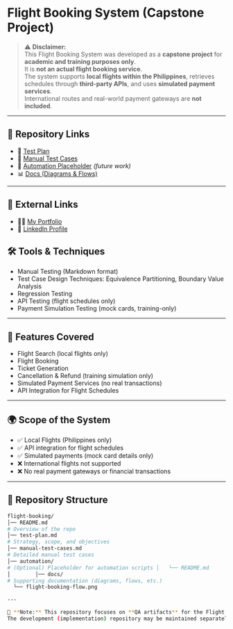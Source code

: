 # Flight Booking System (Capstone Project)

> ⚠️ **Disclaimer:**  
> This Flight Booking System was developed as a **capstone project** for **academic and training purposes only**.  
> It is **not an actual flight booking service**.  
> The system supports **local flights within the Philippines**, retrieves schedules through **third-party APIs**, and uses **simulated payment services**.  
> International routes and real-world payment gateways are **not included**.

---

## 📌 Repository Links
- 📄 [Test Plan](./test-plan.md)  
- 📝 [Manual Test Cases](./manual-test-cases.md)  
- 📂 [Automation Placeholder](./automation/README.md) *(future work)*  
- 📊 [Docs (Diagrams & Flows)](./docs/)  

---

## 📌 External Links
- 👨‍💻 [My Portfolio](https://glytantio.github.io)  
- 💼 [LinkedIn Profile](https://www.linkedin.com/in/glytantio)

## 🛠 Tools & Techniques
- Manual Testing (Markdown format)  
- Test Case Design Techniques: Equivalence Partitioning, Boundary Value Analysis  
- Regression Testing  
- API Testing (flight schedules only)  
- Payment Simulation Testing (mock cards, training-only)  

---

## 🚀 Features Covered
- Flight Search (local flights only)  
- Flight Booking  
- Ticket Generation  
- Cancellation & Refund (training simulation only)  
- Simulated Payment Services (no real transactions)  
- API Integration for Flight Schedules  

---

## 🌍 Scope of the System
- ✅ Local Flights (Philippines only)  
- ✅ API integration for flight schedules  
- ✅ Simulated payments (mock card details only)  
- ❌ International flights not supported  
- ❌ No real payment gateways or financial transactions  

---

## 📂 Repository Structure
```bash
flight-booking/ 
│── README.md                
# Overview of the repo 
│── test-plan.md             
# Strategy, scope, and objectives 
│── manual-test-cases.md     
# Detailed manual test cases 
│── automation/              
# (Optional) Placeholder for automation scripts │   └── README.md 
│        │── docs/                    
# Supporting documentation (diagrams, flows, etc.) 
  └── flight-booking-flow.png

---

📌 **Note:** This repository focuses on **QA artifacts** for the Flight Booking System.  
The development (implementation) repository may be maintained separately.
